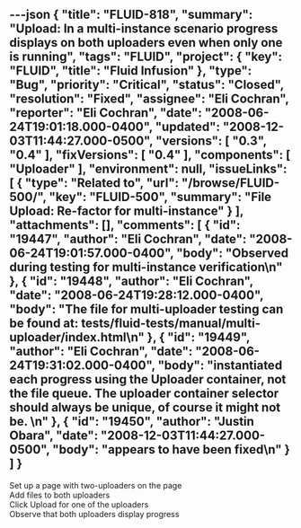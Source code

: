 ---json
{
  "title": "FLUID-818",
  "summary": "Upload: In a multi-instance scenario progress displays on both uploaders even when only one is running",
  "tags": "FLUID",
  "project": {
    "key": "FLUID",
    "title": "Fluid Infusion"
  },
  "type": "Bug",
  "priority": "Critical",
  "status": "Closed",
  "resolution": "Fixed",
  "assignee": "Eli Cochran",
  "reporter": "Eli Cochran",
  "date": "2008-06-24T19:01:18.000-0400",
  "updated": "2008-12-03T11:44:27.000-0500",
  "versions": [
    "0.3",
    "0.4"
  ],
  "fixVersions": [
    "0.4"
  ],
  "components": [
    "Uploader"
  ],
  "environment": null,
  "issueLinks": [
    {
      "type": "Related to",
      "url": "/browse/FLUID-500/",
      "key": "FLUID-500",
      "summary": "File Upload: Re-factor for multi-instance"
    }
  ],
  "attachments": [],
  "comments": [
    {
      "id": "19447",
      "author": "Eli Cochran",
      "date": "2008-06-24T19:01:57.000-0400",
      "body": "Observed during testing for multi-instance verification\n"
    },
    {
      "id": "19448",
      "author": "Eli Cochran",
      "date": "2008-06-24T19:28:12.000-0400",
      "body": "The file for multi-uploader testing can be found at: tests/fluid-tests/manual/multi-uploader/index.html\n"
    },
    {
      "id": "19449",
      "author": "Eli Cochran",
      "date": "2008-06-24T19:31:02.000-0400",
      "body": "instantiated each progress using the Uploader container, not the file queue. The uploader container selector should always be unique, of course it might not be.&#x20;\n"
    },
    {
      "id": "19450",
      "author": "Justin Obara",
      "date": "2008-12-03T11:44:27.000-0500",
      "body": "appears to have been fixed\n"
    }
  ]
}
---
Set up a page with two-uploaders on the page\
Add files to both uploaders\
Click Upload for one of the uploaders\
Observe that both uploaders display progress

        